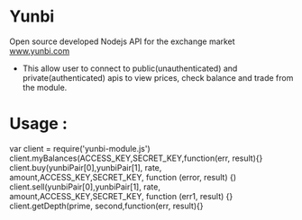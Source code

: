 # Yunbi
Open source developed Nodejs API for the exchange market www.yunbi.com 
- This allow user to connect to public(unauthenticated) and private(authenticated) apis to view prices, check balance and trade from the module. 
 # Usage : 
  var client = require('yunbi-module.js')
  client.myBalances(ACCESS_KEY,SECRET_KEY,function(err, result){}
  client.buy(yunbiPair[0],yunbiPair[1], rate, amount,ACCESS_KEY,SECRET_KEY, function (error, result) {)
 client.sell(yunbiPair[0],yunbiPair[1], rate, amount,ACCESS_KEY,SECRET_KEY, function (err1, result) {}
 client.getDepth(prime, second,function(err, result){}
 
  
